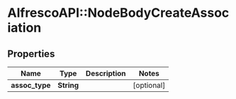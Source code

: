 # AlfrescoAPI::NodeBodyCreateAssociation

## Properties
Name | Type | Description | Notes
------------ | ------------- | ------------- | -------------
**assoc_type** | **String** |  | [optional] 


